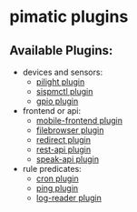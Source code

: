 pimatic plugins
==============

Available Plugins:
-----------------

  * devices and sensors:
    * [pilight plugin](http://sweetpi.de/pimatic/docs/pimatic-pilight/README.html)
    * [sispmctl plugin](http://sweetpi.de/pimatic/docs/pimatic-sispmctl/README.html)
    * [gpio plugin](http://sweetpi.de/pimatic/docs/pimatic-gpio/README.html)
  * frontend or api:
    * [mobile-frontend plugin](http://sweetpi.de/pimatic/docs/pimatic-mobile-frontend/README.html)
    * [filebrowser plugin](http://sweetpi.de/pimatic/docs/pimatic-filebrowser/README.html)
    * [redirect plugin](http://sweetpi.de/pimatic/docs/pimatic-redirect/README.html)
    * [rest-api plugin](http://sweetpi.de/pimatic/docs/pimatic-rest-api/README.html)
    * [speak-api plugin](http://sweetpi.de/pimatic/docs/pimatic-speak-api/README.html)  
  * rule predicates:
    * [cron plugin](http://sweetpi.de/pimatic/docs/pimatic-cron/README.html)
    * [ping plugin](http://sweetpi.de/pimatic/docs/pimatic-ping/README.html)
    * [log-reader plugin](http://sweetpi.de/pimatic/docs/pimatic-log-reader/README.html)

